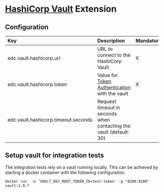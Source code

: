 # [HashiCorp Vault](https://www.vaultproject.io/) Extension

## Configuration

| Key | Description | Mandatory |
|:---|:---|---|
| edc.vault.hashicorp.url | URL to connect to the HashiCorp Vault | X |
| edc.vault.hashicorp.token | Value for [Token Authentication](https://www.vaultproject.io/docs/auth/token) with the vault | X |
| edc.vault.hashicorp.timeout.seconds | Request timeout in seconds when contacting the vault (default: 30) | |

## Setup vault for integration tests

The integration tests rely on a vault running locally.
This can be achieved by starting a docker container with the following configuration.

`docker run  -e 'VAULT_DEV_ROOT_TOKEN_ID=test-token' -p "8200:8200" vault:1.9.7`
